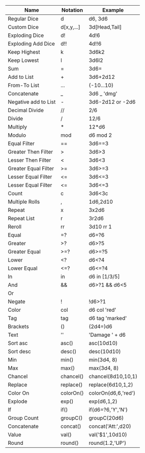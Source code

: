 | Name                | Notation  | Example            |
|---------------------|-----------|--------------------|
| Regular Dice        | d         | d6, 3d6            |
| Custom Dice         | d[x,y,...]| 3d[Head,Tail]      |
| Exploding Dice      | d!        | 4d!6               |
| Exploding Add Dice  | d!!       | 4d!!6              |
| Keep Highest        | k         | 3d6k2              |
| Keep Lowest         | l         | 3d6l2              |
| Sum                 | =         | 3d6=               |
| Add to List         | +         | 3d6+2d12           |
| From-To List        | ...       | (-10...10)         |
| Concatenate         | _         | 3d6 _ 'dmg'        |
| Negative add to List| -         | 3d6-2d12 or -2d6   |
| Decimal Divide      | //        | 2/6                |
| Divide              | /         | 12/6               |
| Multiply            | *         | 12*d6              |
| Modulo              | mod       | d6 mod 2           |
| Equal Filter        | ==        | 3d6==3             |
| Greater Then Filter | >         | 3d6>3              |
| Lesser Then Filter  | <         | 3d6<3              |
| Greater Equal Filter| >=        | 3d6>=3             |
| Lesser Equal Filter | <=        | 3d6<=3             |
| Lesser Equal Filter | <=        | 3d6<=3             |
| Count               | c         | 3d6<3c             |
| Multiple Rolls      | ,         | 1d6,2d10           |
| Repeat              | x         | 3x2d6              |
| Repeat List         | r         | 3r2d6              |
| Reroll              | rr        | 3d10 rr 1          |
| Equal               | =?        | d6=?6              |
| Greater             | >?        | d6>?5              |
| Greater Equal       | >=?       | d6>=?5             |
| Lower               | <?        | d6<?4              |
| Lower Equal         | <=?       | d6<=?4             |
| In                  | in        | d6 in [1/3/5]      |
| And                 | &&        | d6>?1 && d6<5      |
| Or                  | ||        | d6>?1 || d6<5      |
| Negate              | !         | !d6>?1             |
| Color               | col       | d6 col 'red'       |
| Tag                 | tag       | d6 tag 'marked'    |
| Brackets            | ()        | (2d4=)d6           |
| Text                | ''        | 'Damage ' + d6     |
| Sort asc            | asc()     | asc(10d10)         |
| Sort desc           | desc()    | desc(10d10)        |
| Min                 | min()     | min(3d4, 8)        |
| Max                 | max()     | max(3d4, 8)        |
| Chancel             | chancel() | chancel(8d10,10,1) |
| Replace             | replace() | replace(6d10,1,2)  |
| Color On            | colorOn() | colorOn(d6,6,'red')|
| Explode             | exp()     | exp(d6,1,2)        |
| If                  | if()      | if(d6=?6,'Y','N')  |
| Group Count         | groupC()  | groupC(20d6)       |
| Concatenate         | concat()  | concat('Att:',d20) |
| Value               | val()     | val('$1',10d10)    |
| Round               | round()   | round(1.2,'UP')    |
